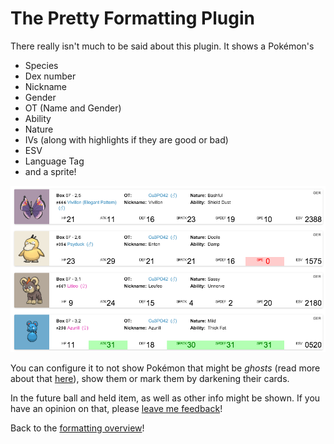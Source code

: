 # The Pretty Formatting Plugin

There really isn't much to be said about this plugin. It shows a Pokémon's

  * Species
  * Dex number
  * Nickname
  * Gender
  * OT (Name and Gender)
  * Ability
  * Nature
  * IVs (along with highlights if they are good or bad)
  * ESV
  * Language Tag
  * and a sprite!

![Pretty Output](../static/pretty-output.png)

You can configure it to not show Pokémon that might be *ghosts* (read more about that [here](../dumping/saves.md#ghosts)), show them or mark them by darkening their cards.

In the future ball and held item, as well as other info might be shown. If you have an opinion on that, please [leave me feedback]()!

Back to the [formatting overview](../formatting.md)!
